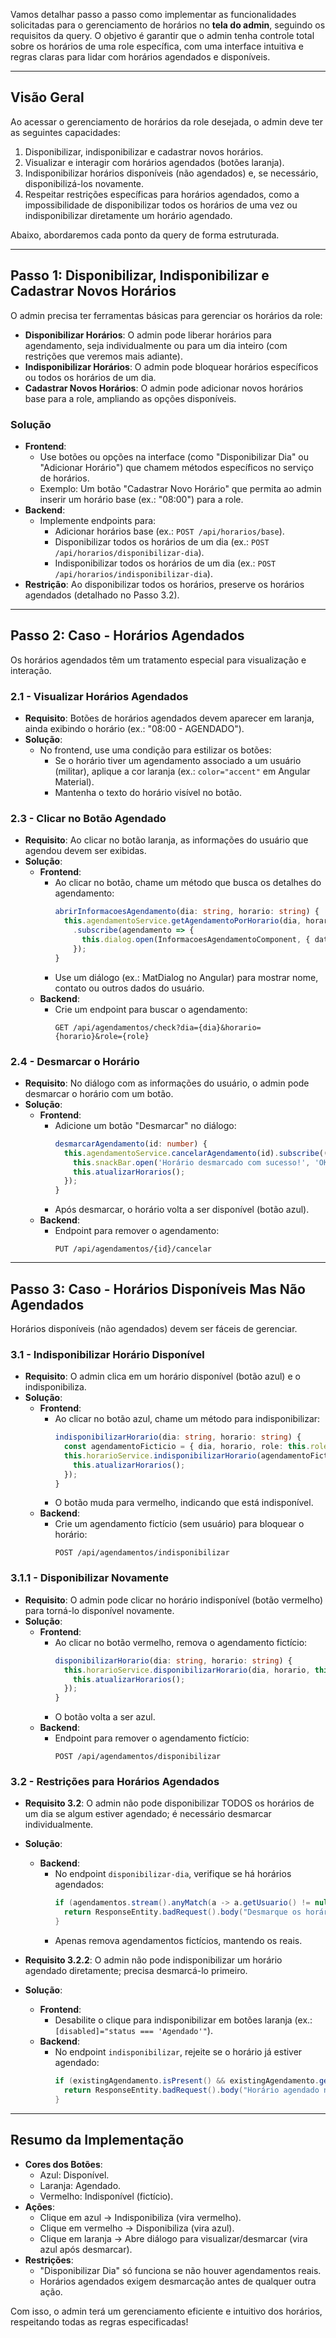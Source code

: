 Vamos detalhar passo a passo como implementar as funcionalidades solicitadas para o gerenciamento de horários no **tela do admin**, seguindo os requisitos da query. O objetivo é garantir que o admin tenha controle total sobre os horários de uma role específica, com uma interface intuitiva e regras claras para lidar com horários agendados e disponíveis.

---

## **Visão Geral**
Ao acessar o gerenciamento de horários da role desejada, o admin deve ter as seguintes capacidades:
1. Disponibilizar, indisponibilizar e cadastrar novos horários.
2. Visualizar e interagir com horários agendados (botões laranja).
3. Indisponibilizar horários disponíveis (não agendados) e, se necessário, disponibilizá-los novamente.
4. Respeitar restrições específicas para horários agendados, como a impossibilidade de disponibilizar todos os horários de uma vez ou indisponibilizar diretamente um horário agendado.

Abaixo, abordaremos cada ponto da query de forma estruturada.

---

## **Passo 1: Disponibilizar, Indisponibilizar e Cadastrar Novos Horários**
O admin precisa ter ferramentas básicas para gerenciar os horários da role:
- **Disponibilizar Horários**: O admin pode liberar horários para agendamento, seja individualmente ou para um dia inteiro (com restrições que veremos mais adiante).
- **Indisponibilizar Horários**: O admin pode bloquear horários específicos ou todos os horários de um dia.
- **Cadastrar Novos Horários**: O admin pode adicionar novos horários base para a role, ampliando as opções disponíveis.

### **Solução**
- **Frontend**: 
  - Use botões ou opções na interface (como "Disponibilizar Dia" ou "Adicionar Horário") que chamem métodos específicos no serviço de horários.
  - Exemplo: Um botão "Cadastrar Novo Horário" que permita ao admin inserir um horário base (ex.: "08:00") para a role.
- **Backend**: 
  - Implemente endpoints para:
    - Adicionar horários base (ex.: `POST /api/horarios/base`).
    - Disponibilizar todos os horários de um dia (ex.: `POST /api/horarios/disponibilizar-dia`).
    - Indisponibilizar todos os horários de um dia (ex.: `POST /api/horarios/indisponibilizar-dia`).
- **Restrição**: Ao disponibilizar todos os horários, preserve os horários agendados (detalhado no Passo 3.2).

---

## **Passo 2: Caso - Horários Agendados**
Os horários agendados têm um tratamento especial para visualização e interação.

### **2.1 - Visualizar Horários Agendados**
- **Requisito**: Botões de horários agendados devem aparecer em laranja, ainda exibindo o horário (ex.: "08:00 - AGENDADO").
- **Solução**:
  - No frontend, use uma condição para estilizar os botões:
    - Se o horário tiver um agendamento associado a um usuário (militar), aplique a cor laranja (ex.: `color="accent"` em Angular Material).
    - Mantenha o texto do horário visível no botão.

### **2.3 - Clicar no Botão Agendado**
- **Requisito**: Ao clicar no botão laranja, as informações do usuário que agendou devem ser exibidas.
- **Solução**:
  - **Frontend**: 
    - Ao clicar no botão, chame um método que busca os detalhes do agendamento:
      ```typescript
      abrirInformacoesAgendamento(dia: string, horario: string) {
        this.agendamentoService.getAgendamentoPorHorario(dia, horario, this.roleSelecionada)
          .subscribe(agendamento => {
            this.dialog.open(InformacoesAgendamentoComponent, { data: agendamento });
          });
      }
      ```
    - Use um diálogo (ex.: MatDialog no Angular) para mostrar nome, contato ou outros dados do usuário.
  - **Backend**: 
    - Crie um endpoint para buscar o agendamento:
      ```
      GET /api/agendamentos/check?dia={dia}&horario={horario}&role={role}
      ```

### **2.4 - Desmarcar o Horário**
- **Requisito**: No diálogo com as informações do usuário, o admin pode desmarcar o horário com um botão.
- **Solução**:
  - **Frontend**: 
    - Adicione um botão "Desmarcar" no diálogo:
      ```typescript
      desmarcarAgendamento(id: number) {
        this.agendamentoService.cancelarAgendamento(id).subscribe(() => {
          this.snackBar.open('Horário desmarcado com sucesso!', 'OK', { duration: SNACKBAR_DURATION });
          this.atualizarHorarios();
        });
      }
      ```
    - Após desmarcar, o horário volta a ser disponível (botão azul).
  - **Backend**: 
    - Endpoint para remover o agendamento:
      ```
      PUT /api/agendamentos/{id}/cancelar
      ```

---

## **Passo 3: Caso - Horários Disponíveis Mas Não Agendados**
Horários disponíveis (não agendados) devem ser fáceis de gerenciar.

### **3.1 - Indisponibilizar Horário Disponível**
- **Requisito**: O admin clica em um horário disponível (botão azul) e o indisponibiliza.
- **Solução**:
  - **Frontend**: 
    - Ao clicar no botão azul, chame um método para indisponibilizar:
      ```typescript
      indisponibilizarHorario(dia: string, horario: string) {
        const agendamentoFicticio = { dia, horario, role: this.roleSelecionada, usuario: null };
        this.horarioService.indisponibilizarHorario(agendamentoFicticio).subscribe(() => {
          this.atualizarHorarios();
        });
      }
      ```
    - O botão muda para vermelho, indicando que está indisponível.
  - **Backend**: 
    - Crie um agendamento fictício (sem usuário) para bloquear o horário:
      ```
      POST /api/agendamentos/indisponibilizar
      ```

### **3.1.1 - Disponibilizar Novamente**
- **Requisito**: O admin pode clicar no horário indisponível (botão vermelho) para torná-lo disponível novamente.
- **Solução**:
  - **Frontend**: 
    - Ao clicar no botão vermelho, remova o agendamento fictício:
      ```typescript
      disponibilizarHorario(dia: string, horario: string) {
        this.horarioService.disponibilizarHorario(dia, horario, this.roleSelecionada).subscribe(() => {
          this.atualizarHorarios();
        });
      }
      ```
    - O botão volta a ser azul.
  - **Backend**: 
    - Endpoint para remover o agendamento fictício:
      ```
      POST /api/agendamentos/disponibilizar
      ```

### **3.2 - Restrições para Horários Agendados**
- **Requisito 3.2**: O admin não pode disponibilizar TODOS os horários de um dia se algum estiver agendado; é necessário desmarcar individualmente.
- **Solução**:
  - **Backend**: 
    - No endpoint `disponibilizar-dia`, verifique se há horários agendados:
      ```java
      if (agendamentos.stream().anyMatch(a -> a.getUsuario() != null)) {
        return ResponseEntity.badRequest().body("Desmarque os horários agendados antes de disponibilizar o dia.");
      }
      ```
    - Apenas remova agendamentos fictícios, mantendo os reais.

- **Requisito 3.2.2**: O admin não pode indisponibilizar um horário agendado diretamente; precisa desmarcá-lo primeiro.
- **Solução**:
  - **Frontend**: 
    - Desabilite o clique para indisponibilizar em botões laranja (ex.: `[disabled]="status === 'Agendado'"`).
  - **Backend**: 
    - No endpoint `indisponibilizar`, rejeite se o horário já estiver agendado:
      ```java
      if (existingAgendamento.isPresent() && existingAgendamento.get().getUsuario() != null) {
        return ResponseEntity.badRequest().body("Horário agendado não pode ser indisponibilizado.");
      }
      ```

---

## **Resumo da Implementação**
- **Cores dos Botões**:
  - Azul: Disponível.
  - Laranja: Agendado.
  - Vermelho: Indisponível (fictício).
- **Ações**:
  - Clique em azul → Indisponibiliza (vira vermelho).
  - Clique em vermelho → Disponibiliza (vira azul).
  - Clique em laranja → Abre diálogo para visualizar/desmarcar (vira azul após desmarcar).
- **Restrições**:
  - "Disponibilizar Dia" só funciona se não houver agendamentos reais.
  - Horários agendados exigem desmarcação antes de qualquer outra ação.

Com isso, o admin terá um gerenciamento eficiente e intuitivo dos horários, respeitando todas as regras especificadas!
